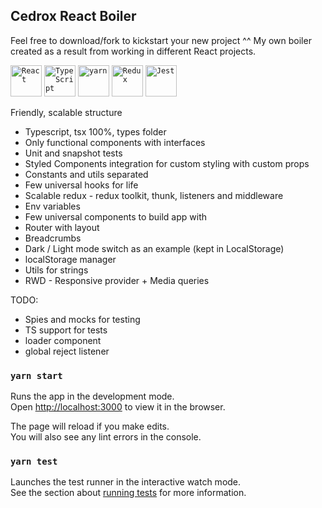 ## Cedrox React Boiler
Feel free to download/fork to kickstart your new project ^^
My own boiler created as a result from working in different React projects.

<div>
	<code><img width="50" src="https://user-images.githubusercontent.com/25181517/183897015-94a058a6-b86e-4e42-a37f-bf92061753e5.png" alt="React" title="React"/></code>
	<code><img width="50" src="https://user-images.githubusercontent.com/25181517/183890598-19a0ac2d-e88a-4005-a8df-1ee36782fde1.png" alt="TypeScript" title="TypeScript"/></code>
	<code><img width="50" src="https://user-images.githubusercontent.com/25181517/183049794-a3dfaddd-22ee-4ffe-b0b4-549ccd4879f9.png" alt="yarn" title="yarn"/></code>
	<code><img width="50" src="https://user-images.githubusercontent.com/25181517/187896150-cc1dcb12-d490-445c-8e4d-1275cd2388d6.png" alt="Redux" title="Redux"/></code>
	<code><img width="50" src="https://user-images.githubusercontent.com/25181517/187955005-f4ca6f1a-e727-497b-b81b-93fb9726268e.png" alt="Jest" title="Jest"/></code>
</div>


Friendly, scalable structure
* Typescript, tsx 100%, types folder
* Only functional components with interfaces
* Unit and snapshot tests
* Styled Components integration for custom styling with custom props
* Constants and utils separated
* Few universal hooks for life
* Scalable redux - redux toolkit, thunk, listeners and middleware
* Env variables
* Few universal components to build app with
* Router with layout
* Breadcrumbs
* Dark / Light mode switch as an example (kept in LocalStorage)
* localStorage manager
* Utils for strings
* RWD - Responsive provider + Media queries


TODO:
* Spies and mocks for testing
* TS support for tests
* loader component
* global reject listener

### `yarn start`

Runs the app in the development mode.<br />
Open [http://localhost:3000](http://localhost:3000) to view it in the browser.

The page will reload if you make edits.<br />
You will also see any lint errors in the console.

### `yarn test`

Launches the test runner in the interactive watch mode.<br />
See the section about [running tests](https://facebook.github.io/create-react-app/docs/running-tests) for more information.
